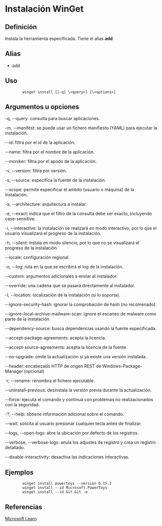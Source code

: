 # Instalación WinGet

## Definición

Instala la herramienta especificada. Tiene el alias __add__.

## Alias

+ add

## Uso

            winget install [[-q] \<query>] [\<options>]

## Argumentos u opciones

-q, --query: consulta para buscar aplicaciones.

-m, --manifest: se puede usar un fichero manifiesto (YAML) para ejecutar la instalación.

--id: filtra por el id de la aplicación.

--name: filtra por el nombre de la aplicación.

--moniker: filtra por el apodo de la aplicación.

-v, --version: filtra por versión.

-s, --source: especifica la fuente de la instalación.

--scope: permite especificar el ambito (usuario o máquina) de la instalación.

-a, --architecture: arquitectura a instalar.

-e, --exact: indica que el filtro de la consulta debe ser exacto, incluyendo case-sensitive.

-i, --interactive: la instalación se realizará en modo interactivo, por lo que el usuario visualizará el progreso de la instalación.

-h, --silent: instala en modo silencio, por lo que no se visualizará el progreso de la instalación.

--locale: configuración regional.

-o, --log: ruta en la que se escribirá el log de la instalación.

--custom: argumentos adicionales a enviar al instalador.

--override: una cadena que se pasará directamente al instalador.

-l, --location: localización de la instalación (si lo soporta).

--ignore-security-hash: ignorar la comprobación de hash (no recomenado).

--ignore-local-archive-mailware-scan: ignore el escaneo de malware como parte de la instalación.

--dependency-source: busca dependencias usando la fuente especificada.

--accept-package-agreements: acepta la licencia.

--accept-source-agreements: acepta la licencia de la fuente.

--no-upgrade: omite la actualización si ya existe una versión instalada.

--header: encabezado HTTP de origen REST de Windows-Package-Manager (opcional)

-r, --rename: renombra el fichero ejecutable.

--uninstall-previous: desinstala la versión previa durante la actualización.

--force: ejecuta el comando y continua con problemas no realizacionados con la seguridad.

-?, --help: obtiene información adicional sobre el comando.

--wait: solicita al usuario presionar cualquier tecla antes de finalizar.

--logs, --open-logs: abre la ubicación por defecto de los registros.

--verbose, --verbose-logs: anula los adjustes de registro y crea un registro detallado.

--disable-interactivity: desactiva las indicaciones interactivas.


## Ejemplos 

            winget install powertoys --version 0.15.2
            winget install --id Microsoft.PowerToys
            winget install --id Git.Git -e

## Referencias

[Microsoft Learn](https://learn.microsoft.com/en-us/windows/package-manager/winget/install)